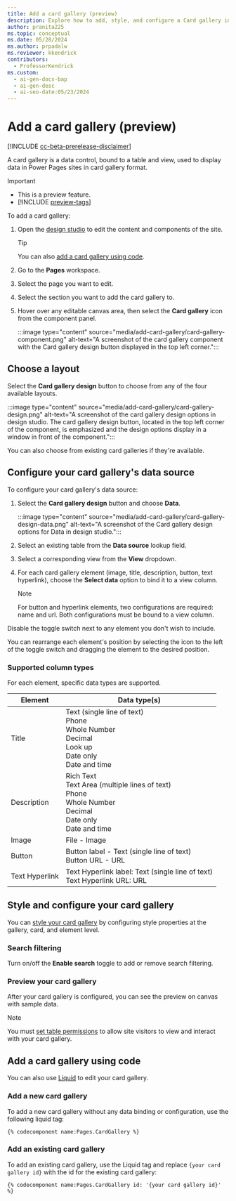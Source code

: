 ```yaml
---
title: Add a card gallery (preview)
description: Explore how to add, style, and configure a Card gallery in Power Pages sites using design studio and Liquid code.
author: pranita225
ms.topic: conceptual
ms.date: 05/28/2024
ms.author: prpadalw
ms.reviewer: kkendrick
contributors:
  - ProfessorKendrick
ms.custom:
  - ai-gen-docs-bap
  - ai-gen-desc
  - ai-seo-date:05/23/2024
---
```

# Add a card gallery (preview)

[!INCLUDE [cc-beta-prerelease-disclaimer](../includes/cc-beta-prerelease-disclaimer.md)]

A card gallery is a data control, bound to a table and view, used to display data in Power Pages sites in card gallery format. 

> [!IMPORTANT]
>
> - This is a preview feature.
> - [!INCLUDE [preview-tags](../includes/cc-preview-features-definition.md)]

To add a card gallery:

1. Open the [design studio](use-design-studio.md) to edit the content and components of the site.

    >[!TIP]
    >
    > You can also [add a card gallery using code](#add-a-card-gallery-using-code).

1. Go to the **Pages** workspace.

1. Select the page you want to edit.

1. Select the section you want to add the card gallery to.

1. Hover over any editable canvas area, then select the **Card gallery** icon from the component panel.
    
    :::image type="content" source="media/add-card-gallery/card-gallery-component.png" alt-text="A screenshot of the card gallery component with the Card gallery design button displayed in the top left corner.":::

## Choose a layout

Select the **Card gallery design** button to choose from any of the four available layouts.

:::image type="content" source="media/add-card-gallery/card-gallery-design.png" alt-text="A screenshot of the card gallery design options in design studio. The card gallery design button, located in the top left corner of the component, is emphasized and the design options display in a window in front of the component.":::

You can also choose from existing card galleries if they're available.

## Configure your card gallery's data source

To configure your card gallery's data source:

1. Select the **Card gallery design** button and choose **Data**.

    :::image type="content" source="media/add-card-gallery/card-gallery-design-data.png" alt-text="A screenshot of the Card gallery design options for Data in design studio.":::
 
1. Select an existing table from the **Data source** lookup field.
1. Select a corresponding view from the **View** dropdown.
1. For each card gallery element (image, title, description, button, text hyperlink), choose the **Select data** option to bind it to a view column.

    > [!NOTE]
    > 
    >For button and hyperlink elements, two configurations are required: name and url. Both configurations must be bound to a view column.

Disable the toggle switch next to any element you don't wish to include.

You can rearrange each element's position by selecting the icon to the left of the toggle switch and dragging the element to the desired position.

### Supported column types

For each element, specific data types are supported.


|**Element**  |**Data type(s)** |
|---------|---------|
|Title     |Text (single line of text)<br />Phone<br />Whole Number<br />Decimal<br />Look up<br />Date only<br />Date and time         |
|Description     |Rich Text<br />Text Area (multiple lines of text)<br />Phone<br />Whole Number<br />Decimal<br />Date only<br />Date and time         |
|Image    |File - Image        |
|Button    |Button label - Text (single line of text)<br />Button URL - URL         |
|Text Hyperlink   |Text Hyperlink label: Text (single line of text)<br />Text Hyperlink URL: URL         |

## Style and configure your card gallery

You can [style your card gallery](customize-pages.md#edit-components) by configuring style properties at the gallery, card, and element level.

### Search filtering

Turn on/off the **Enable search** toggle to add or remove search filtering.

### Preview your card gallery

After your card gallery is configured, you can see the preview on canvas with sample data. 

>[!NOTE]
> You must [set table permissions](../security/table-permissions.md) to allow site visitors to view and interact with your card gallery.

## Add a card gallery using code

You can also use [Liquid](../configure/liquid/liquid-overview.md) to edit your card gallery.

### Add a new card gallery

To add a new card gallery without any data binding or configuration, use the following liquid tag:

```Liquid
{% codecomponent name:Pages.CardGallery %}
```

### Add an existing card gallery

To add an existing card gallery, use the Liquid tag and replace `{your card gallery id}` with the id for the existing card gallery:

```Liquid
{% codecomponent name:Pages.CardGallery id: '{your card gallery id}' %}
```




